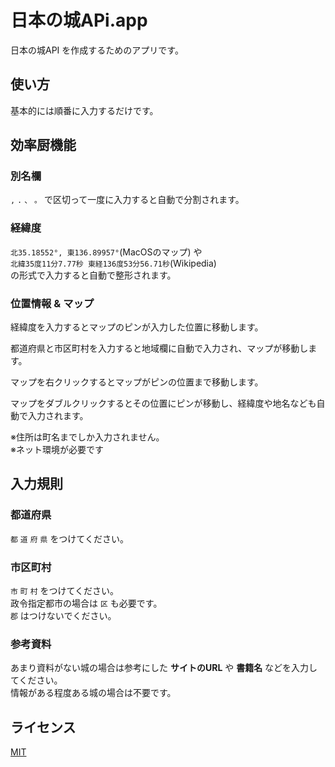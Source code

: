 # 日本の城APi.app
日本の城API を作成するためのアプリです。

## 使い方
基本的には順番に入力するだけです。

## 効率厨機能
### 別名欄
`,` `.` `、` `。` で区切って一度に入力すると自動で分割されます。

### 経緯度
`北35.18552°, 東136.89957°`(MacOSのマップ) や  
`北緯35度11分7.77秒 東経136度53分56.71秒`(Wikipedia)  
の形式で入力すると自動で整形されます。

### 位置情報 & マップ
経緯度を入力するとマップのピンが入力した位置に移動します。

都道府県と市区町村を入力すると地域欄に自動で入力され、マップが移動します。

マップを右クリックするとマップがピンの位置まで移動します。

マップをダブルクリックするとその位置にピンが移動し、経緯度や地名なども自動で入力されます。

※住所は町名までしか入力されません。  
※ネット環境が必要です


## 入力規則
### 都道府県
`都` `道` `府` `県` をつけてください。

### 市区町村
`市` `町` `村` をつけてください。  
政令指定都市の場合は `区` も必要です。  
`郡` はつけないでください。

### 参考資料
あまり資料がない城の場合は参考にした **サイトのURL** や **書籍名** などを入力してください。  
情報がある程度ある城の場合は不要です。

## ライセンス
[MIT](./LICENSE)
